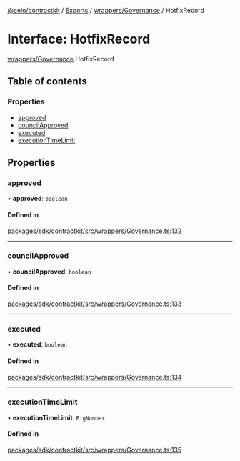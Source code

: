 [@celo/contractkit](../README.md) / [Exports](../modules.md) / [wrappers/Governance](../modules/wrappers_Governance.md) / HotfixRecord

# Interface: HotfixRecord

[wrappers/Governance](../modules/wrappers_Governance.md).HotfixRecord

## Table of contents

### Properties

- [approved](wrappers_Governance.HotfixRecord.md#approved)
- [councilApproved](wrappers_Governance.HotfixRecord.md#councilapproved)
- [executed](wrappers_Governance.HotfixRecord.md#executed)
- [executionTimeLimit](wrappers_Governance.HotfixRecord.md#executiontimelimit)

## Properties

### approved

• **approved**: `boolean`

#### Defined in

[packages/sdk/contractkit/src/wrappers/Governance.ts:132](https://github.com/celo-org/developer-tooling/blob/master/packages/sdk/contractkit/src/wrappers/Governance.ts#L132)

___

### councilApproved

• **councilApproved**: `boolean`

#### Defined in

[packages/sdk/contractkit/src/wrappers/Governance.ts:133](https://github.com/celo-org/developer-tooling/blob/master/packages/sdk/contractkit/src/wrappers/Governance.ts#L133)

___

### executed

• **executed**: `boolean`

#### Defined in

[packages/sdk/contractkit/src/wrappers/Governance.ts:134](https://github.com/celo-org/developer-tooling/blob/master/packages/sdk/contractkit/src/wrappers/Governance.ts#L134)

___

### executionTimeLimit

• **executionTimeLimit**: `BigNumber`

#### Defined in

[packages/sdk/contractkit/src/wrappers/Governance.ts:135](https://github.com/celo-org/developer-tooling/blob/master/packages/sdk/contractkit/src/wrappers/Governance.ts#L135)

